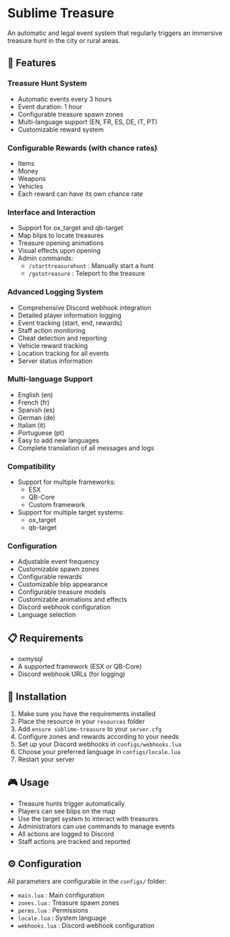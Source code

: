 # Sublime Treasure

An automatic and legal event system that regularly triggers an immersive treasure hunt in the city or rural areas.

## 🎯 Features

### Treasure Hunt System
- Automatic events every 3 hours
- Event duration: 1 hour
- Configurable treasure spawn zones
- Multi-language support (EN, FR, ES, DE, IT, PT)
- Customizable reward system

### Configurable Rewards (with chance rates)
- Items
- Money
- Weapons
- Vehicles
- Each reward can have its own chance rate

### Interface and Interaction
- Support for ox_target and qb-target
- Map blips to locate treasures
- Treasure opening animations
- Visual effects upon opening
- Admin commands:
  - `/starttreasurehunt` : Manually start a hunt
  - `/gototreasure` : Teleport to the treasure

### Advanced Logging System
- Comprehensive Discord webhook integration
- Detailed player information logging
- Event tracking (start, end, rewards)
- Staff action monitoring
- Cheat detection and reporting
- Vehicle reward tracking
- Location tracking for all events
- Server status information

### Multi-language Support
- English (en)
- French (fr)
- Spanish (es)
- German (de)
- Italian (it)
- Portuguese (pt)
- Easy to add new languages
- Complete translation of all messages and logs

### Compatibility
- Support for multiple frameworks:
  - ESX
  - QB-Core
  - Custom framework
- Support for multiple target systems:
  - ox_target
  - qb-target

### Configuration
- Adjustable event frequency
- Customizable spawn zones
- Configurable rewards
- Customizable blip appearance
- Configurable treasure models
- Customizable animations and effects
- Discord webhook configuration
- Language selection

## 📋 Requirements
- oxmysql
- A supported framework (ESX or QB-Core)
- Discord webhook URLs (for logging)

## 🔧 Installation
1. Make sure you have the requirements installed
2. Place the resource in your `resources` folder
3. Add `ensure sublime-treasure` to your `server.cfg`
4. Configure zones and rewards according to your needs
5. Set up your Discord webhooks in `configs/webhooks.lua`
6. Choose your preferred language in `configs/locale.lua`
7. Restart your server

## 🎮 Usage
- Treasure hunts trigger automatically
- Players can see blips on the map
- Use the target system to interact with treasures
- Administrators can use commands to manage events
- All actions are logged to Discord
- Staff actions are tracked and reported

## ⚙️ Configuration
All parameters are configurable in the `configs/` folder:
- `main.lua` : Main configuration
- `zones.lua` : Treasure spawn zones
- `perms.lua` : Permissions
- `locale.lua` : System language
- `webhooks.lua` : Discord webhook configuration
